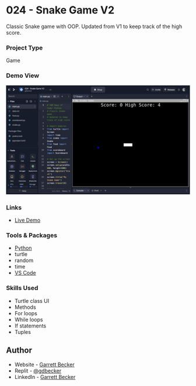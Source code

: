 # 024 - Snake Game V2

Classic Snake game with OOP. Updated from V1 to keep track of the high score.

### Project Type

Game

### Demo View

![](./024-snake-game-v2.jpg)

### Links

- [Live Demo](https://replit.com/@gdbecker/024-Snake-Game-V2)

### Tools & Packages

- [Python](https://www.python.org)
- turtle
- random
- time
- [VS Code](https://code.visualstudio.com)

### Skills Used

- Turtle class UI
- Methods
- For loops
- While loops
- If statements
- Tuples

## Author

- Website - [Garrett Becker]()
- Replit - [@gdbecker](https://replit.com/@gdbecker)
- LinkedIn - [Garrett Becker](https://www.linkedin.com/in/garrett-becker-923b4a106/)